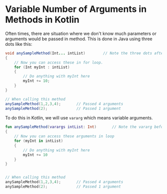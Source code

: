 # Variable Number of Arguments in Methods in Kotlin

Often times, there are situation where we don't know much parameters or arguments would be passed in method. This is done in Java using three dots like this:

```java
void anySampleMethod(Int... intList)        // Note the three dots after the type
{
    // Now you can access these in for loop.
    for (Int myInt : intList)
    {
        // Do anything with myInt here
        myInt += 10;
    }
}

// When calling this method
anySampleMethod(1,2,3,4);       // Passed 4 arguments
anySampleMethod(2);             // Passed 1 argument
```

To do this in Kotlin, we will use ```vararg``` which means variable arguments. 

```kotlin
fun anySampleMethod(varargs intList: Int)       // Note the vararg before the variable name and the type
{
    // Now you can access these arguments in loop
    for (myInt in intList)
    {
        // Do anything with myInt here
        myInt += 10
    }
}


// When calling this method
anySampleMethod(1,2,3,4);       // Passed 4 arguments
anySampleMethod(2);             // Passed 1 argument
```
